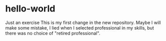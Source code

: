 # hello-world
Just an exercise
This is my first change in the new repository. Maybe I will make some mistake, I lied when I selected professional in my skills, but there was no choice of "retired professional".
